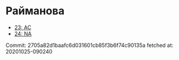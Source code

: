 # Райманова
- [23: AC](23.md)
- [24: NA](24.md)

Commit: 2705a82d1baafc6d031601cb85f3b6f74c90135a
 fetched at: 20201025-090240
